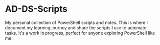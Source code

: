 # AD-DS-Scripts
My personal collection of PowerShell scripts and notes. This is where I document my learning journey and share the scripts I use to automate tasks. It's a work in progress, perfect for anyone exploring PowerShell like me.
